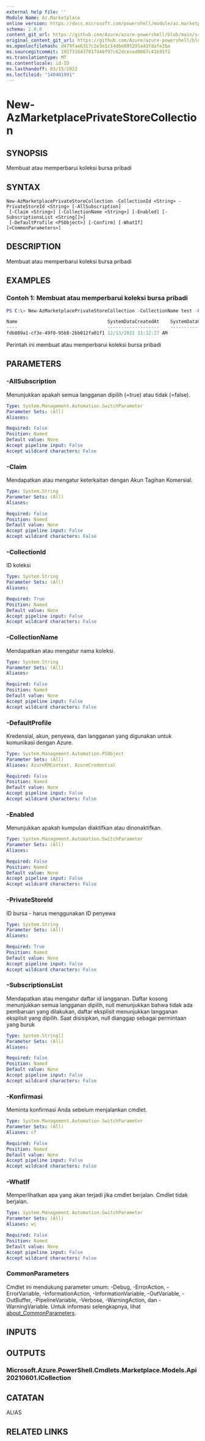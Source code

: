 ```yaml
---
external help file: ''
Module Name: Az.Marketplace
online version: https://docs.microsoft.com/powershell/module/az.marketplace/new-azmarketplaceprivatestorecollection
schema: 2.0.0
content_git_url: https://github.com/Azure/azure-powershell/blob/main/src/Marketplace/Marketplace/help/New-AzMarketplacePrivateStoreCollection.md
original_content_git_url: https://github.com/Azure/azure-powershell/blob/main/src/Marketplace/Marketplace/help/New-AzMarketplacePrivateStoreCollection.md
ms.openlocfilehash: d479fae6317c2e3e1c14dbe895291a43fdafe2be
ms.sourcegitcommit: 1927316437817d48f97c62dceced0067c41b95f2
ms.translationtype: MT
ms.contentlocale: id-ID
ms.lasthandoff: 03/15/2022
ms.locfileid: "140401991"
---
```

# New-AzMarketplacePrivateStoreCollection

## SYNOPSIS
Membuat atau memperbarui koleksi bursa pribadi

## SYNTAX

```
New-AzMarketplacePrivateStoreCollection -CollectionId <String> -PrivateStoreId <String> [-AllSubscription]
 [-Claim <String>] [-CollectionName <String>] [-Enabled] [-SubscriptionsList <String[]>]
 [-DefaultProfile <PSObject>] [-Confirm] [-WhatIf] [<CommonParameters>]
```

## DESCRIPTION
Membuat atau memperbarui koleksi bursa pribadi

## EXAMPLES

### Contoh 1: Membuat atau memperbarui koleksi bursa pribadi
```powershell
PS C:\> New-AzMarketplacePrivateStoreCollection -CollectionName test -CollectionId fdb889a1-cf3e-49f0-95b8-2bb012fa01f1 -PrivateStoreId 3ac32d8c-e888-4dc6-b4ff-be4d755af13a -SubscriptionsList 7f5402e4-e8f4-46bd-9bd1-8d27866a606b

Name                                 SystemDataCreatedAt    SystemDataCreatedBy SystemDataCreatedByType SystemDataLastModifiedAt SystemDataLastModifiedBy SystemDataLastModifiedByType
----                                 -------------------    ------------------- ----------------------- ------------------------ ------------------------ ----------------------------
fdb889a1-cf3e-49f0-95b8-2bb012fa01f1 12/13/2021 11:12:27 AM                     User                    12/13/2021 11:12:27 AM                            User
```

Perintah ini membuat atau memperbarui koleksi bursa pribadi

## PARAMETERS

### -AllSubscription
Menunjukkan apakah semua langganan dipilih (=true) atau tidak (=false).

```yaml
Type: System.Management.Automation.SwitchParameter
Parameter Sets: (All)
Aliases:

Required: False
Position: Named
Default value: None
Accept pipeline input: False
Accept wildcard characters: False
```

### -Claim
Mendapatkan atau mengatur keterkaitan dengan Akun Tagihan Komersial.

```yaml
Type: System.String
Parameter Sets: (All)
Aliases:

Required: False
Position: Named
Default value: None
Accept pipeline input: False
Accept wildcard characters: False
```

### -CollectionId
ID koleksi

```yaml
Type: System.String
Parameter Sets: (All)
Aliases:

Required: True
Position: Named
Default value: None
Accept pipeline input: False
Accept wildcard characters: False
```

### -CollectionName
Mendapatkan atau mengatur nama koleksi.

```yaml
Type: System.String
Parameter Sets: (All)
Aliases:

Required: False
Position: Named
Default value: None
Accept pipeline input: False
Accept wildcard characters: False
```

### -DefaultProfile
Kredensial, akun, penyewa, dan langganan yang digunakan untuk komunikasi dengan Azure.

```yaml
Type: System.Management.Automation.PSObject
Parameter Sets: (All)
Aliases: AzureRMContext, AzureCredential

Required: False
Position: Named
Default value: None
Accept pipeline input: False
Accept wildcard characters: False
```

### -Enabled
Menunjukkan apakah kumpulan diaktifkan atau dinonaktifkan.

```yaml
Type: System.Management.Automation.SwitchParameter
Parameter Sets: (All)
Aliases:

Required: False
Position: Named
Default value: None
Accept pipeline input: False
Accept wildcard characters: False
```

### -PrivateStoreId
ID bursa - harus menggunakan ID penyewa

```yaml
Type: System.String
Parameter Sets: (All)
Aliases:

Required: True
Position: Named
Default value: None
Accept pipeline input: False
Accept wildcard characters: False
```

### -SubscriptionsList
Mendapatkan atau mengatur daftar id langganan.
Daftar kosong menunjukkan semua langganan dipilih, null menunjukkan bahwa tidak ada pembaruan yang dilakukan, daftar eksplisit menunjukkan langganan eksplisit yang dipilih.
Saat disisipkan, null dianggap sebagai permintaan yang buruk

```yaml
Type: System.String[]
Parameter Sets: (All)
Aliases:

Required: False
Position: Named
Default value: None
Accept pipeline input: False
Accept wildcard characters: False
```

### -Konfirmasi
Meminta konfirmasi Anda sebelum menjalankan cmdlet.

```yaml
Type: System.Management.Automation.SwitchParameter
Parameter Sets: (All)
Aliases: cf

Required: False
Position: Named
Default value: None
Accept pipeline input: False
Accept wildcard characters: False
```

### -WhatIf
Memperlihatkan apa yang akan terjadi jika cmdlet berjalan.
Cmdlet tidak berjalan.

```yaml
Type: System.Management.Automation.SwitchParameter
Parameter Sets: (All)
Aliases: wi

Required: False
Position: Named
Default value: None
Accept pipeline input: False
Accept wildcard characters: False
```

### CommonParameters
Cmdlet ini mendukung parameter umum: -Debug, -ErrorAction, -ErrorVariable, -InformationAction, -InformationVariable, -OutVariable, -OutBuffer, -PipelineVariable, -Verbose, -WarningAction, dan -WarningVariable. Untuk informasi selengkapnya, lihat [about_CommonParameters](http://go.microsoft.com/fwlink/?LinkID=113216).

## INPUTS

## OUTPUTS

### Microsoft.Azure.PowerShell.Cmdlets.Marketplace.Models.Api20210601.ICollection

## CATATAN

ALIAS

## RELATED LINKS

